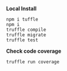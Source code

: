 **Local Install**
```
npm i tuffle
npm i
truffle compile
truffle migrate
truffle test
```

**Check code coverage**
```
truffle run coverage
```
